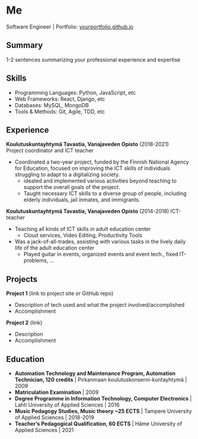 # Me
Software Engineer | Portfolio: [yourportfolio.github.io](https://yourportfolio.github.io)

## Summary
1-2 sentences summarizing your professional experience and expertise

## Skills
- Programming Languages: Python, JavaScript, etc 
- Web Frameworks: React, Django, etc
- Databases: MySQL, MongoDB
- Tools & Methods: Git, Agile, TDD, etc

## Experience
**Koulutuskuntayhtymä Tavastia, Vanajaveden Opisto** (2018-2021)   
Project coordinator and ICT teacher
- Coordinated a two-year project, funded by the Finnish National Agency for Education, focused on improving the ICT skills of individuals struggling to adapt to a digitalizing society.
  - ideated and implemented various activities beyond teaching to support the overall goals of the project.
  - Taught necessary ICT skills to a diverse group of people, including elderly individuals, jail inmates, and immigrants. 

**Koulutuskuntayhtymä Tavastia, Vanajaveden Opisto** (2014-2018)
ICT-teacher
- Teaching all kinds of ICT skills in adult education center
  - Cloud services, Video Editing, Productivity Tools
- Was a jack-of-all-trades, assisting with various tasks in the lively daily life of the adult education center
  - Played guitar in events, organized events and event tech., fixed IT-problems, ...

## Projects
**Project 1** (link to project site or GitHub repo)  
- Description of tech used and what the project involved/accomplished
- Accomplishment 

**Project 2** (link)
- Description 
- Accomplishment

## Education
-  **Automation Technology and Maintenance Program, Automation Technician, 120 credits** | Pirkanmaan koulutuskonserni-kuntayhtymä | 2009
-  **Matriculation Examination** | 2009
-  **Degree Programme in Information Technology, Computer Electronics** | Lahti University of Applied Sciences | 2016
- **Music Pedagogy Studies, Music theory ~25 ECTS** | Tampere University of Applied Sciences | 2018-2019
-  **Teacher’s Pedagogical Qualification, 60 ECTS** | Häme University of Applied Sciences | 2021
